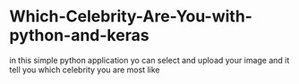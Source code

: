 # Which-Celebrity-Are-You-with-python-and-keras

in this simple python application yo can select and upload your image and it tell you which celebrity you are most like
